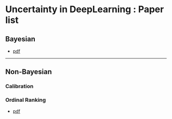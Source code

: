# Uncertainty in DeepLearning : Paper list

## Bayesian
* [pdf](http://github.com)

* * *
## Non-Bayesian


### Calibration

### Ordinal Ranking




* [pdf](http://github.com)
